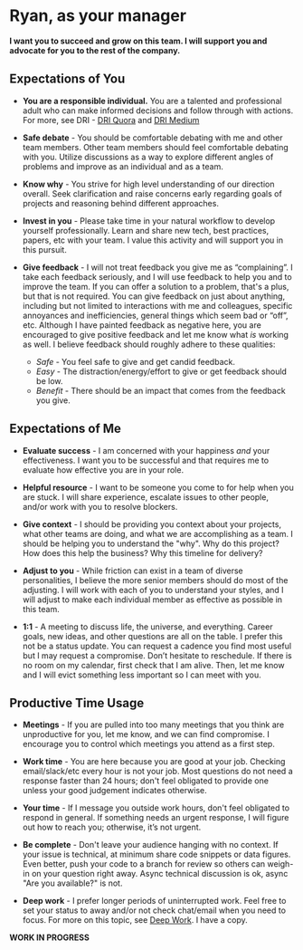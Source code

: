 # Ryan, as your manager
__I want you to succeed and grow on this team. I will support you and advocate for you to the rest of the company.__

## Expectations of You
* __You are a responsible individual.__ You are a talented and professional adult who can make informed decisions and follow through with actions. For more, see DRI - [DRI Quora](https://www.quora.com/How-well-does-Apples-Directly-Responsible-Individual-DRI-model-work-in-practice) and [DRI Medium](https://medium.com/@mmamet/directly-responsible-individuals-f5009f465da4)

* __Safe debate__ - You should be comfortable debating with me and other team members. Other team members should feel comfortable debating with you. Utilize discussions as a way to explore different angles of problems and improve as an individual and as a team.

* __Know why__ - You strive for high level understanding of our direction overall. Seek clarification and raise concerns early regarding goals of projects and reasoning behind different approaches.

* __Invest in you__ - Please take time in your natural workflow to develop yourself professionally. Learn and share new tech, best practices, papers, etc with your team. I value this activity and will support you in this pursuit.

* __Give feedback__ - I will not treat feedback you give me as “complaining”. I take each feedback seriously, and I will use feedback to help you and to improve the team. If you can offer a solution to a problem, that's a plus, but that is not required. You can give feedback on just about anything, including but not limited to interactions with me and colleagues, specific annoyances and inefficiencies, general things which seem bad or “off”, etc. Although I have painted feedback as negative here, you are encouraged to give positive feedback and let me know what _is_ working as well. I believe feedback should roughly adhere to these qualities:
  * _Safe_ - You feel safe to give and get candid feedback.
  * _Easy_ - The distraction/energy/effort to give or get feedback should be low.
  * _Benefit_ - There should be an impact that comes from the feedback you give.

## Expectations of Me
* __Evaluate success__ - I am concerned with your happiness _and_ your effectiveness. I want you to be successful and that requires me to evaluate how effective you are in your role.

* __Helpful resource__ - I want to be someone you come to for help when you are stuck. I will share experience, escalate issues to other people, and/or work with you to resolve blockers.

* __Give context__ - I should be providing you context about your projects, what other teams are doing, and what we are accomplishing as a team. I should be helping you to understand the "why". Why do this project? How does this help the business? Why this timeline for delivery?

* __Adjust to you__ - While friction can exist in a team of diverse personalities, I believe the more senior members should do most of the adjusting. I will work with each of you to understand your styles, and I will adjust to make each individual member as effective as possible in this team.

* __1:1__ - A meeting to discuss life, the universe, and everything. Career goals, new ideas, and other questions are all on the table. I prefer this not be a status update. You can request a cadence you find most useful but I may request a compromise. Don’t hesitate to reschedule. If there is no room on my calendar, first check that I am alive. Then, let me know and I will evict something less important so I can meet with you.

## Productive Time Usage
* __Meetings__ - If you are pulled into too many meetings that you think are unproductive for you, let me know, and we can find compromise. I encourage you to control which meetings you attend as a first step.

* __Work time__ - You are here because you are good at your job. Checking email/slack/etc every hour is not your job. Most questions do not need a response faster than 24 hours; don't feel obligated to provide one unless your good judgement indicates otherwise.

* __Your time__ - If I message you outside work hours, don't feel obligated to respond in general. If something needs an urgent response, I will figure out how to reach you; otherwise, it’s not urgent.

* __Be complete__ - Don't leave your audience hanging with no context. If your issue is technical, at minimum share code snippets or data figures. Even better, push your code to a branch for review so others can weigh-in on your question right away. Async technical discussion is ok, async "Are you available?" is not.

* __Deep work__ - I prefer longer periods of uninterrupted work. Feel free to set your status to away and/or not check chat/email when you need to focus. For more on this topic, see [Deep Work](http://calnewport.com/books/deep-work/). I have a copy.


__WORK IN PROGRESS__


